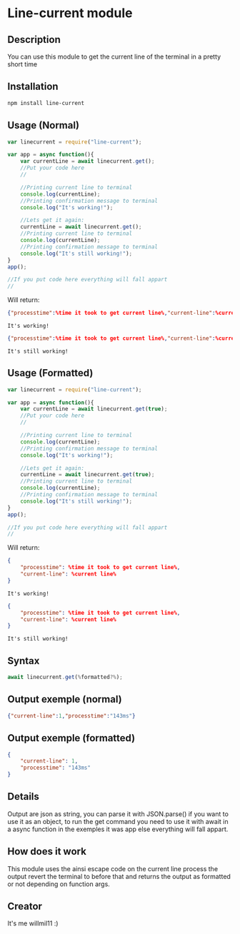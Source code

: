 # Line-current module

## Description
You can use this module to get the current line of the terminal in a pretty short time

## Installation
```bash
npm install line-current
```

## Usage (Normal)
```javascript
var linecurrent = require("line-current");

var app = async function(){
    var currentLine = await linecurrent.get();
    //Put your code here
    //

    //Printing current line to terminal
    console.log(currentLine);
    //Printing confirmation message to terminal
    console.log("It's working!");

    //Lets get it again:
    currentLine = await linecurrent.get();
    //Printing current line to terminal
    console.log(currentLine);
    //Printing confirmation message to terminal
    console.log("It's still working!");
}
app();

//If you put code here everything will fall appart
//
```

Will return:
```json
{"processtime":%time it took to get current line%,"current-line":%current line%}
```
```text
It's working!
```
```json
{"processtime":%time it took to get current line%,"current-line":%current line%}
```
```text
It's still working!
```
## Usage (Formatted)
```javascript
var linecurrent = require("line-current");

var app = async function(){
    var currentLine = await linecurrent.get(true);
    //Put your code here
    //

    //Printing current line to terminal
    console.log(currentLine);
    //Printing confirmation message to terminal
    console.log("It's working!");

    //Lets get it again:
    currentLine = await linecurrent.get(true);
    //Printing current line to terminal
    console.log(currentLine);
    //Printing confirmation message to terminal
    console.log("It's still working!");
}
app();

//If you put code here everything will fall appart
//
```

Will return:
```json
{
    "processtime": %time it took to get current line%,
    "current-line": %current line%
}
```
```text
It's working!
```
```json
{
    "processtime": %time it took to get current line%,
    "current-line": %current line%
}
```
```text
It's still working!
```

## Syntax
```javascript
await linecurrent.get(%formatted?%);
```

## Output exemple (normal)
```json
{"current-line":1,"processtime":"143ms"}
```

## Output exemple (formatted)
```json
{
    "current-line": 1,
    "processtime": "143ms"
}
```

## Details
Output are json as string, you can parse it with JSON.parse() if you want to use it as an object, to run the get command you need to use it with await in a async function in the exemples it was app else everything will fall appart.

## How does it work
This module uses the ainsi escape code on the current line process the output revert the terminal to before that and returns the output as formatted or not depending on function args.

## Creator
It's me willmil11 :)